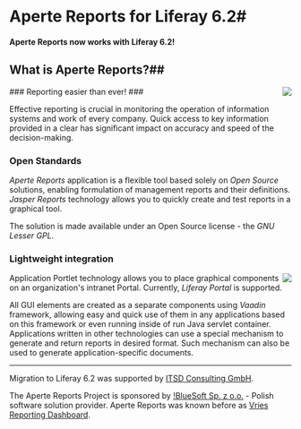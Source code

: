 # Aperte Reports for Liferay 6.2#

#### Aperte Reports now works with Liferay 6.2! ####



## What is Aperte Reports?##

<img src="http://wiki.aperte-reports.googlecode.com/git/img/image1.png" align="right"/>
### Reporting easier than ever! ###


Effective reporting is crucial in monitoring the operation of information systems and work of every company. Quick access to key information provided in a clear has significant impact on accuracy and speed of the decision-making.



### Open Standards ###

*Aperte Reports* application is a flexible tool based solely on *Open Source* solutions, enabling formulation of management reports and their definitions. *Jasper Reports* technology allows you to quickly create and test reports in a graphical tool.

The solution is made available under an Open Source license - the *GNU Lesser GPL*.




### Lightweight integration ###
<img src="http://wiki.aperte-reports.googlecode.com/git/img/image2.png" align="right"/>

Application Portlet technology allows you to place graphical components on an organization's intranet Portal. Currently, *Liferay Portal* is supported.

All GUI elements are created as a separate components using *Vaadin* framework, allowing easy and quick use of them in any applications based on this framework or even running inside of run Java servlet container. Applications written in other technologies can use a special mechanism to generate and return reports in desired format. Such mechanism can also be used to generate application-specific documents.


----
Migration to Liferay 6.2 was supported by <a href="http://itsd-consulting.de">ITSD Consulting GmbH</a>.

The Aperte Reports Project is sponsored by <a href="http://portal.bluesoft.net.pl/">!BlueSoft Sp. z o.o.</a> - Polish software solution provider. Aperte Reports was known before as <a href="http://code.google.com/p/vries">Vries Reporting Dashboard</a>.
